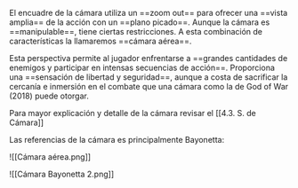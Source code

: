 
El encuadre de la cámara utiliza un ==zoom out== para ofrecer una ==vista amplia== de la acción con un ==plano picado==. Aunque la cámara es ==manipulable==, tiene ciertas restricciones. A esta combinación de características la llamaremos ==cámara aérea==.

Esta perspectiva permite al jugador enfrentarse a ==grandes cantidades de enemigos y participar en intensas secuencias de acción==. Proporciona una ==sensación de libertad y seguridad==, aunque a costa de sacrificar la cercanía e inmersión en el combate que una cámara como la de God of War (2018) puede otorgar.

Para mayor explicación y detalle de la cámara revisar el [[4.3. S. de Cámara]]

Las referencias de la cámara es principalmente Bayonetta:

![[Cámara aérea.png]]

![[Cámara Bayonetta 2.png]]
